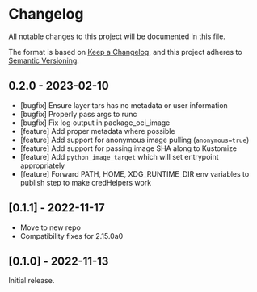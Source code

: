# Changelog

All notable changes to this project will be documented in this file.

The format is based on [Keep a Changelog](https://keepachangelog.com/en/1.0.0/),
and this project adheres to [Semantic Versioning](https://semver.org/spec/v2.0.0.html).

## 0.2.0 - 2023-02-10

* [bugfix] Ensure layer tars has no metadata or user information
* [bugfix] Properly pass args to runc
* [bugfix] Fix log output in package_oci_image
* [feature] Add proper metadata where possible
* [feature] Add support for anonymous image pulling (`anonymous=true`)
* [feature] Add support for passing image SHA along to Kustomize
* [feature] Add `python_image_target` which will set entrypoint appropriately
* [feature] Forward PATH, HOME, XDG_RUNTIME_DIR env variables to publish step to make credHelpers work

## [0.1.1] - 2022-11-17

* Move to new repo
* Compatibility fixes for 2.15.0a0

## [0.1.0] - 2022-11-13

Initial release.

